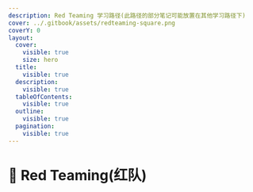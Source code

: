 ```yaml
---
description: Red Teaming 学习路径(此路径的部分笔记可能放置在其他学习路径下)
cover: ../.gitbook/assets/redteaming-square.png
coverY: 0
layout:
  cover:
    visible: true
    size: hero
  title:
    visible: true
  description:
    visible: true
  tableOfContents:
    visible: true
  outline:
    visible: true
  pagination:
    visible: true
---
```


# 🥷 Red Teaming(红队)

